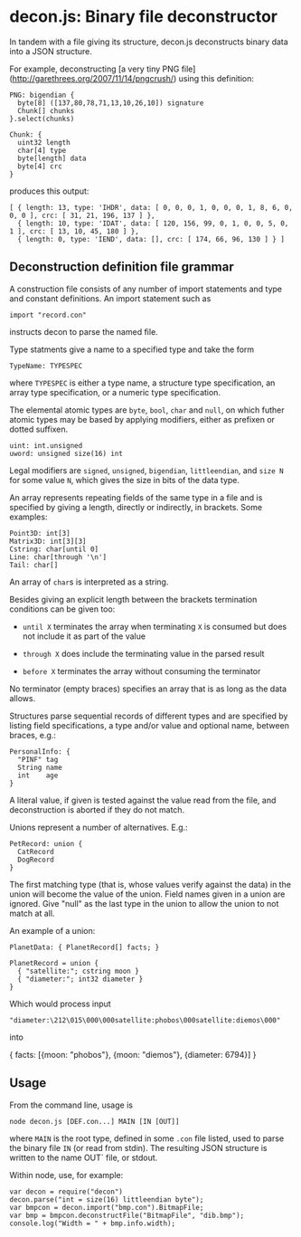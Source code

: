 decon.js: Binary file deconstructor
===================================

In tandem with a file giving its structure, decon.js deconstructs
binary data into a JSON structure.

For example, deconstructing [a very tiny PNG file]
(http://garethrees.org/2007/11/14/pngcrush/) using this definition:

    PNG: bigendian {
      byte[8] ([137,80,78,71,13,10,26,10]) signature
      Chunk[] chunks
    }.select(chunks)

    Chunk: {
      uint32 length
      char[4] type
      byte[length] data
      byte[4] crc
    }

produces this output:

    [ { length: 13, type: 'IHDR', data: [ 0, 0, 0, 1, 0, 0, 0, 1, 8, 6, 0, 0, 0 ], crc: [ 31, 21, 196, 137 ] },
      { length: 10, type: 'IDAT', data: [ 120, 156, 99, 0, 1, 0, 0, 5, 0, 1 ], crc: [ 13, 10, 45, 180 ] },
      { length: 0, type: 'IEND', data: [], crc: [ 174, 66, 96, 130 ] } ]



Deconstruction definition file grammar
--------------------------------------

A construction file consists of any number of import statements and
type and constant definitions. An import statement such as

    import "record.con"

instructs decon to parse the named file.

Type statments give a name to a specified type and take the form

    TypeName: TYPESPEC

where `TYPESPEC` is either a type name, a structure type specification,
an array type specification, or a numeric type specification.

The elemental atomic types are `byte`, `bool`, `char` and `null`, on
which futher atomic types may be based by applying modifiers, either
as prefixen or dotted suffixen. 

    uint: int.unsigned
    uword: unsigned size(16) int

Legal modifiers are `signed`, `unsigned`, `bigendian`, `littleendian`,
and `size N` for some value `N`, which gives the size in bits of the
data type.

An array represents repeating fields of the same type in a file and is
specified by giving a length, directly or indirectly, in brackets.
Some examples:

    Point3D: int[3]
    Matrix3D: int[3][3]
    Cstring: char[until 0]
    Line: char[through '\n']
    Tail: char[]

An array of `char`s is interpreted as a string.

Besides giving an explicit length between the brackets termination
conditions can be given too:

* `until X` terminates the array when terminating `X` is consumed but
does not include it as part of the value

* `through X` does include the terminating value in the parsed result

* `before X` terminates the array without consuming the terminator

No terminator (empty braces) specifies an array that is as long as the
data allows.

Structures parse sequential records of different types and are
specified by listing field specifications, a type and/or value and
optional name, between braces, e.g.:

    PersonalInfo: {
      "PINF" tag
      String name
      int    age
    }

A literal value, if given is tested against the value read from the
file, and deconstruction is aborted if they do not match.

Unions represent a number of alternatives. E.g.:

    PetRecord: union {
      CatRecord
      DogRecord
    }

The first matching type (that is, whose values verify against the
data) in the union will become the value of the union. Field names
given in a union are ignored. Give "null" as the last type in the
union to allow the union to not match at all.

An example of a union:

    PlanetData: { PlanetRecord[] facts; }

    PlanetRecord = union {
      { "satellite:"; cstring moon }
      { "diameter:"; int32 diameter }
    }

Which would process input
 
    "diameter:\212\015\000\000satellite:phobos\000satellite:diemos\000"

into

   { facts: [{moon: "phobos"}, {moon: "diemos"}, {diameter: 6794}] }


Usage
-----

From the command line, usage is

    node decon.js [DEF.con...] MAIN [IN [OUT]]

where `MAIN` is the root type, defined in some `.con` file listed,
used to parse the binary file `IN` (or read from stdin). The resulting
JSON structure is written to the name OUT` file, or stdout.

Within node, use, for example:

    var decon = require("decon")
    decon.parse("int = size(16) littleendian byte");
    var bmpcon = decon.import("bmp.con").BitmapFile;
    var bmp = bmpcon.deconstructFile("BitmapFile", "dib.bmp");
    console.log("Width = " + bmp.info.width);

